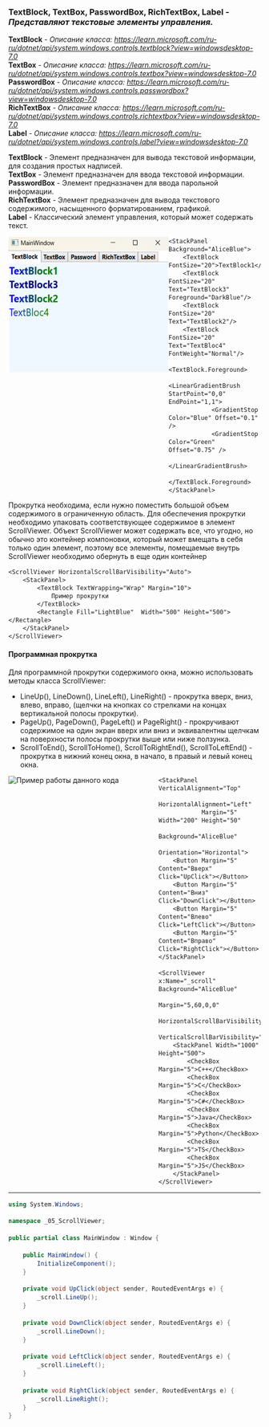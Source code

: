 ### TextBlock, TextBox, PasswordBox, RichTextBox, Label - *Представляют текстовые элементы управления.*

__TextBlock__ - *Описание класса: https://learn.microsoft.com/ru-ru/dotnet/api/system.windows.controls.textblock?view=windowsdesktop-7.0* <br>
__TextBox__ - *Описание класса: https://learn.microsoft.com/ru-ru/dotnet/api/system.windows.controls.textbox?view=windowsdesktop-7.0* <br>
__PasswordBox__ - *Описание класса: https://learn.microsoft.com/ru-ru/dotnet/api/system.windows.controls.passwordbox?view=windowsdesktop-7.0* <br>
__RichTextBox__ - *Описание класса: https://learn.microsoft.com/ru-ru/dotnet/api/system.windows.controls.richtextbox?view=windowsdesktop-7.0* <br>
__Label__ -  *Описание класса: https://learn.microsoft.com/ru-ru/dotnet/api/system.windows.controls.label?view=windowsdesktop-7.0*

__TextBlock__ - Элемент предназначен для вывода текстовой информации, для создания простых надписей. <br>
__TextBox__ - Элемент предназначен для ввода текстовой информации. <br>
__PasswordBox__ - Элемент предназначен для ввода парольной информации. <br>
__RichTextBox__ - Элемент предназначен для вывода текстового содержимого, насыщенного форматированием, графикой. <br>
__Label__ - Классический элемент управления, который может содержать текст.

<img align="left" width="320" height="270" src="img/TextBlock1.png" alt="Пример работы данного кода"/>

~~~XAML
<StackPanel Background="AliceBlue">
    <TextBlock FontSize="20">TextBlock1</TextBlock>
    <TextBlock FontSize="20" Text="TextBlock3" Foreground="DarkBlue"/>
    <TextBlock FontSize="20" Text="TextBlock2"/>
    <TextBlock FontSize="20" Text="TextBloc4" FontWeight="Normal"/>
    <TextBlock.Foreground>
        <LinearGradientBrush StartPoint="0,0" EndPoint="1,1">
            <GradientStop Color="Blue" Offset="0.1" />
            <GradientStop Color="Green" Offset="0.75" />
        </LinearGradientBrush>
    </TextBlock.Foreground>
</StackPanel>    
~~~


Прокрутка необходима, если нужно поместить большой объем содержимого в ограниченную область. Для обеспечения прокрутки необходимо упаковать соответствующее содержимое в элемент ScrollViewer. Объект ScrollViewer может содержать все, что угодно, но обычно это контейнер компоновки, который может вмещать в себя только один элемент, поэтому все элементы, помещаемые внутрь ScrollViewer необходимо обернуть в еще один контейнер <br>


~~~XAML
<ScrollViewer HorizontalScrollBarVisibility="Auto">
    <StackPanel>
        <TextBlock TextWrapping="Wrap" Margin="10">
            Пример прокрутки
        </TextBlock>
        <Rectangle Fill="LightBlue"  Width="500" Height="500"></Rectangle>
    </StackPanel>
</ScrollViewer>
~~~

#### Программная прокрутка 
Для программной прокрутки содержимого окна, можно использовать методы класса ScrollViewer: <br>
* LineUp(), LineDown(), LineLeft(), LineRight() - прокрутка вверх, вниз, влево, вправо, (щелчки на кнопках со стрелками на концах вертикальной полосы прокрутки).
* PageUp(), PageDown(), PageLeft() и PageRight() - прокручивают содержимое на один экран вверх или вниз и эквивалентны щелчкам на поверхности полосы прокрутки выше или ниже ползунка.
* ScrollToEnd(), ScrollToHome(), ScrollToRightEnd(), ScrollToLeftEnd() - прокрутка в нижний конец окна, в начало, в правый и левый конец окна.

<img align="left" width="300" height="525" src="img/Scroll1.png" alt="Пример работы данного кода"/>

~~~XAML
<StackPanel VerticalAlignment="Top"
            HorizontalAlignment="Left"
            Margin="5" Width="200" Height="50" 
            Background="AliceBlue"
            Orientation="Horizontal">
    <Button Margin="5" Content="Вверх"  Click="UpClick"></Button>
    <Button Margin="5" Content="Вниз"   Click="DownClick"></Button>
    <Button Margin="5" Content="Влево"  Click="LeftClick"></Button>
    <Button Margin="5" Content="Вправо" Click="RightClick"></Button>
</StackPanel>

<ScrollViewer x:Name="_scroll" Background="AliceBlue"
              Margin="5,60,0,0"
              HorizontalScrollBarVisibility="Visible"
              VerticalScrollBarVisibility="Visible">
    <StackPanel Width="1000" Height="500">
        <CheckBox Margin="5">C++</CheckBox>
        <CheckBox Margin="5">C</CheckBox>
        <CheckBox Margin="5">C#</CheckBox>
        <CheckBox Margin="5">Java</CheckBox>
        <CheckBox Margin="5">Python</CheckBox>
        <CheckBox Margin="5">TS</CheckBox>
        <CheckBox Margin="5">JS</CheckBox>
    </StackPanel>
</ScrollViewer>
~~~
---
~~~C#
using System.Windows;

namespace _05_ScrollViewer; 

public partial class MainWindow : Window {

    public MainWindow() {
        InitializeComponent();
    }

    private void UpClick(object sender, RoutedEventArgs e) {
        _scroll.LineUp();
    }

    private void DownClick(object sender, RoutedEventArgs e) {
        _scroll.LineDown();
    }

    private void LeftClick(object sender, RoutedEventArgs e) {
        _scroll.LineLeft();
    }

    private void RightClick(object sender, RoutedEventArgs e) {
        _scroll.LineRight();
    }
}
~~~

